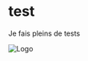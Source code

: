 # test
Je fais pleins de tests


![Logo](https://66.media.tumblr.com/81d12fb91535bd608e75d3317b751b96/tumblr_prjoxgipkl1x8t86vo4_500.gifv)
